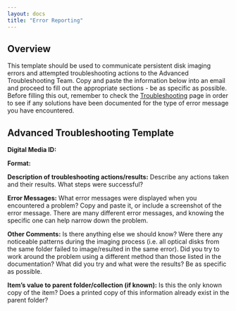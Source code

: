 ```yaml
---
layout: docs
title: "Error Reporting"
---
```


## Overview
This template should be used to communicate persistent disk imaging errors and attempted troubleshooting actions to the Advanced Troubleshooting Team. Copy and paste the information below into an email and proceed to fill out the appropriate sections - be as specific as possible. Before filling this out, remember to check the [Troubleshooting](troubleshooting) page in order to see if any solutions have been documented for the type of error message you have encountered.

## Advanced Troubleshooting Template

**Digital Media ID:**

**Format:**

**Description of troubleshooting actions/results:**
Describe any actions taken and their results. What steps were successful?

**Error Messages:**
What error messages were displayed when you encountered a problem? Copy and paste it, or include a screenshot of the error message. There are many different error messages, and knowing the specific one can help narrow down the problem.

**Other Comments:**
Is there anything else we should know? Were there any noticeable patterns during the imaging process (i.e. all optical disks from the same folder failed to image/resulted in the same error). Did you try to work around the problem using a different method than those listed in the documentation? What did you try and what were the results? Be as specific as possible.

**Item’s value to parent folder/collection (if known):**
Is this the only known copy of the item? Does a printed copy of this information already exist in the parent folder?

